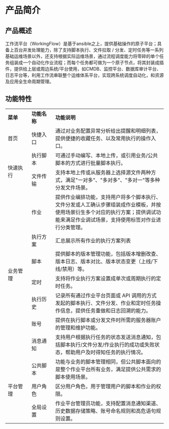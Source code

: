 # 产品简介

## 产品概述
工作流平台（WorkingFlow）是基于ansible之上，提供基础操作的原子平台；具备上百台并发处理能力，除了支持脚本执行、文件拉取 / 分发、定时任务等一系列基础运维场景以外，还支持根据实际运维场景，通过流程调度能力将零碎的单个任务组装成一个自动化作业流程；而每个任务都可做为一个原子节点，将其封装成插件，提供给上层或周边系统/平台使用，如CMDB、监控平台、数据库审计平台、日志平台等，利用工作流串联整个运维体系平台，实现跨系统调度自动化，和资源及应用全生命周期管理。

## 功能特性

<table><tbody>
<tr style="font-weight:bold;"><td width="15%" >	菜单	</td><td width="15%">	功能名称	</td><td width="70%">	功能说明	</td></tr>
<tr><td>	首页	</td><td>	快捷入口	</td><td>	通过对业务配置异常分析给出提醒和明细列表，提供便捷的收藏任务、以及常用执行的操作入口。	</td></tr>
<tr><td rowspan="2" style="vertical-align:middle;">	快速执行	</td><td>	执行脚本	</td><td>	可通过手动编写、本地上传，或引用业务/公共脚本的方式进行批量脚本执行。	</td></tr>
<tr><td style="vertical-align:middle;">	文件传输	</td><td>	支持本地上传或从服务器上选择源文件两种方式，满足"一对多"、"多对多"、"多对一"等多种分发文件场景。	</td></tr>
<tr><td rowspan="7" style="vertical-align:middle;">	业务管理	</td><td style="vertical-align:middle;">	作业	</td><td>	提供作业编排功能，支持用户将多个脚本执行、文件分发或人工确认步骤组装成作业模板，并按使用场景衍生多个对应的执行方案；提供调试功能来满足作业调试场景，支持使用标签对作业进行分类管理。	</td></tr>
<tr><td style="vertical-align:middle;">执行方案</td><td> 汇总展示所有作业的执行方案列表 </td></tr>
<tr><td style="vertical-align:middle;">脚本</td><td> 提供脚本的版本管理功能，包括版本增删改查、版本日志、版本对比、版本状态变更（上线/下线/禁用）等。 </td></tr>
<tr><td style="vertical-align:middle;">定时</td><td> 支持将作业执行方案设置成单次或周期执行的定时任务。 </td></tr>
<tr><td style="vertical-align:middle;">执行历史</td><td> 记录所有通过作业平台页面或 API 调用的方式发起的脚本执行、文件分发、作业和定时任务操作信息，提供任务重做和日志回溯的能力。 </td></tr>
<tr><td>	账号	</td><td>	提供在执行脚本或分发文件时所需的服务器账户的管理和维护功能。	</td></tr>
<tr><td style="vertical-align:middle;">	消息通知	</td><td>	支持用户根据执行任务的状态发送消息通知，包括脚本执行/文件分发/作业执行的成功或失败状态，帮助用户及时得知任务的执行情况。	</td></tr>
<tr><td rowspan="3" style="vertical-align:middle;">	平台管理	</td><td>	公共脚本	</td><td>	功能与业务的脚本管理相同，但公共脚本面向的是整个作业平台所有业务，满足提供公共需求的脚本使用场景。	</td></tr>
<tr><td style="vertical-align:middle;">	用户角色	</td><td>	区分用户角色，用于管理用户的脚本和作业的权限。 </td></tr>
<tr><td style="vertical-align:middle;">	全局设置	</td><td>	作业平台管理员功能，支持配置消息通知渠道、历史数据存储策略、账号命名规则和高危语句规则设置。	</td></tr>
</tbody></table>
